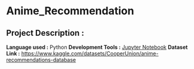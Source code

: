 # Anime_Recommendation

## Project Description : 

**Language used :** Python
**Development Tools :** [Jupyter Notebook](https://jupyter.org/) 
**Dataset Link :** https://www.kaggle.com/datasets/CooperUnion/anime-recommendations-database 
